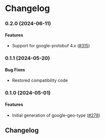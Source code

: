 # Changelog

### 0.2.0 (2024-06-11)

#### Features

* Support for google-protobuf 4.x ([#315](https://github.com/googleapis/common-protos-ruby/issues/315)) 

### 0.1.1 (2024-05-20)

#### Bug Fixes

* Restored compatibility code 

### 0.1.0 (2024-05-01)

#### Features

* Initial generation of google-geo-type ([#278](https://github.com/googleapis/common-protos-ruby/issues/278)) 

## Changelog

